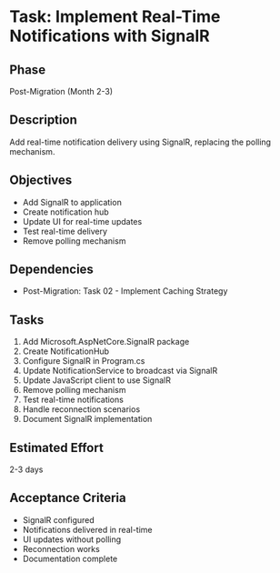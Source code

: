 # Task: Implement Real-Time Notifications with SignalR

## Phase
Post-Migration (Month 2-3)

## Description
Add real-time notification delivery using SignalR, replacing the polling mechanism.

## Objectives
- Add SignalR to application
- Create notification hub
- Update UI for real-time updates
- Test real-time delivery
- Remove polling mechanism

## Dependencies
- Post-Migration: Task 02 - Implement Caching Strategy

## Tasks
1. Add Microsoft.AspNetCore.SignalR package
2. Create NotificationHub
3. Configure SignalR in Program.cs
4. Update NotificationService to broadcast via SignalR
5. Update JavaScript client to use SignalR
6. Remove polling mechanism
7. Test real-time notifications
8. Handle reconnection scenarios
9. Document SignalR implementation

## Estimated Effort
2-3 days

## Acceptance Criteria
- SignalR configured
- Notifications delivered in real-time
- UI updates without polling
- Reconnection works
- Documentation complete
